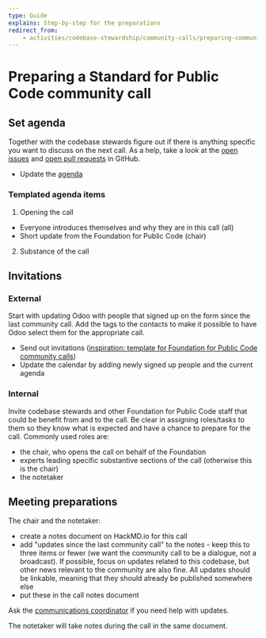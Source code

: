 ```yaml
---
type: Guide
explains: Step-by-step for the preparations
redirect_from:
    - activities/codebase-stewardship/community-calls/preparing-community-call
---
```


# Preparing a Standard for Public Code community call

## Set agenda

Together with the codebase stewards figure out if there is anything specific you want to discuss on the next call. As a help, take a look at the [open issues](https://github.com/publiccodenet/standard/issues) and [open pull requests](https://github.com/publiccodenet/standard/pulls) in GitHub.

* Update the [agenda](https://hackmd.io/-OegeqvoThCbAsw3c3gIjw?edit)

### Templated agenda items

1. Opening the call
  * Everyone introduces themselves and why they are in this call (all)
  * Short update from the Foundation for Public Code (chair)
2. Substance of the call

## Invitations

### External

Start with updating Odoo with people that signed up on the form since the last community call. Add the tags to the contacts to make it possible to have Odoo select them for the appropriate call.

* Send out invitations ([inspiration: template for Foundation for Public Code community calls](../communication/community-call-invite-template.md))
* Update the calendar by adding newly signed up people and the current agenda

### Internal

Invite codebase stewards and other Foundation for Public Code staff that could be benefit from and to the call. Be clear in assigning roles/tasks to them so they know what is expected and have a chance to prepare for the call. Commonly used roles are:

* the chair, who opens the call on behalf of the Foundation
* experts leading specific substantive sections of the call (otherwise this is the chair)
* the notetaker

## Meeting preparations

The chair and the notetaker:

* create a notes document on HackMD.io for this call
* add "updates since the last community call" to the notes - keep this to three items or fewer (we want the community call to be a dialogue, not a broadcast). If possible, focus on updates related to this codebase, but other news relevant to the community are also fine. All updates should be linkable, meaning that they should already be published somewhere else
* put these in the call notes document

Ask the [communications coordinator](../../organization/staff.md#communications) if you need help with updates.

The notetaker will take notes during the call in the same document.
